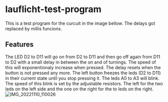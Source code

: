 # lauflicht-test-program

This is a test program for the curcuit in the image bellow. The delays got replaced by millis funcions.

## Features
The LED D2 to D11 will go on from D2 to D11 and then go off again from D11 to D2 with a small delay in between the on and of turnings. The speed of this will
exponentionaly increase when pressed. The delay resets when the button is not pressed any more. The left button freezes the leds (D2 to D11) in their current
state until you stop pressing it. The leds A0 to A3 will blink. The speed of this blink is set by the adjustable resistors. The left for the two leds on the
left side and the one on the right for the to leds on the right.
![IMG_20221110_110026](https://user-images.githubusercontent.com/55847228/201170504-824d91d4-f804-421c-9efe-92be89431104.jpg)
